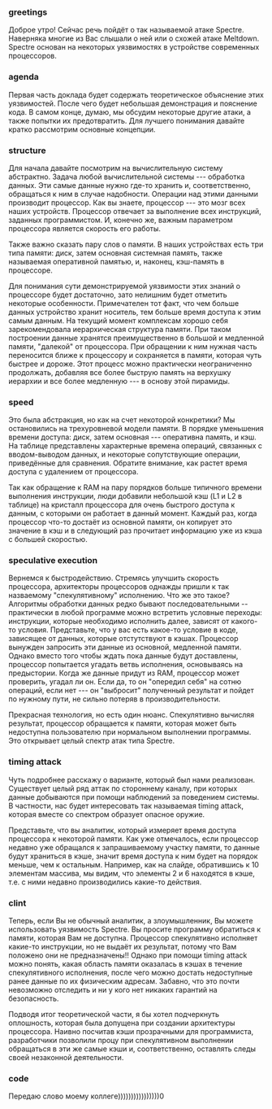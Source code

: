 ### greetings
Доброе утро! Сейчас речь пойдёт о так называемой атаке Spectre. Наверняка многие из Вас слышали о ней или о схожей атаке Meltdown. Spectre основан на некоторых уязвимостях в устройстве современных процессоров.

### agenda
Первая часть доклада будет содержать теоретическое объяснение этих уязвимостей. После чего будет небольшая демонстрация и пояснение кода. В самом конце, думаю, мы обсудим некоторые другие атаки, а также попытки их предотвратить. Для лучшего понимания давайте кратко рассмотрим основные концепции.

### structure
Для начала давайте посмотрим на вычислительную систему абстрактно. Задача любой вычислительной системы --- обработка данных. Эти самые данные нужно где-то хранить и, соответственно, обращаться к ним в случае надобности. Операции над этими данными производит процессор. Как вы знаете, процессор --- это мозг всех наших устройств. Процессор отвечает за выполнение всех инструкций, заданных программистом. И, конечно же, важным параметром процессора является скорость его работы.

Также важно сказать пару слов о памяти. В наших устройствах есть три типа памяти: диск, затем основная системная память, также называемая оперативной памятью, и, наконец, кэш-память в процессоре.

Для понимания сути демонстрируемой уязвимости этих знаний о процессоре будет достаточно, зато нелишним будет отметить некоторые особенности. Примечателен тот факт, что чем больше данных устройство хранит носитель, тем больше время доступа к этим самым данным. На текущий момент комплексам хорошо себя зарекомендовала иерархическая структура памяти. При таком построении данные хранятся преимущественно в большой и медленной памяти, "далекой" от процессора. При обращении к ним нужная часть переносится ближе к процессору и сохраняется в памяти, которая чуть быстрее и дороже. Этот процесс можно практически неограниченно продолжать, добавляя все более быструю память на верхушку иерархии и все более медленную --- в основу этой пирамиды.


### speed
Это была абстракция, но как на счет некоторой конкретики? Мы остановились на трехуровневой модели памяти. В порядке уменьшения времени доступа: диск, затем основная --- оперативна память, и кэш. На таблице представлены характерные времена операций, связанных с вводом-выводом данных, и некоторые сопутствующие операции, приведённые для сравнения. Обратите внимание, как растет время доступа с удалением от процессора.

Так как обращение к RAM на пару порядков больше типичного времени выполнения инструкции, люди добавили небольшой кэш (L1 и L2 в таблице) на кристалл процессора для очень быстрого доступа к данным, с которыми он работает в данный момент. Каждый раз, когда процессор что-то достаёт из основной памяти, он копирует это значение в кэш и в следующий раз прочитает информацию уже из кэша с большей скоростью.

### speculative execution
Вернемся к быстродействию. Стремясь улучшить скорость процессора, архитекторы процессоров однажды пришли к так назваемому "спекулятивному" исполнению. Что же это такое? Алгоритмы обработки данных редко бывают последовательными -- практически в любой программе можно встретить условные переходы: инструкции, которые необходимо исполнить далее, зависят от какого-то условия. Представьте, что у вас есть какое-то условие в коде, зависящее от данных, которые отстутствуют в кэшах. Процессор вынужден запросить эти данные из основной, медленной памяти. Однако вместо того чтобы ждать пока данные будут доставлены, процессор попытается угадать ветвь исполнения, основываясь на предыстории. Когда же данные придут из RAM, процессор может проверить, угадал ли он. Если да, то он "опередил себя" на сотню операций, если нет --- он "выбросит" полученный результат и пойдет по нужному пути, не сильно потеряв в производительности.

Прекрасная технология, но есть один нюанс. Спекулятивно вычисляя результат, процессор обращается к памяти, которая может быть недоступна пользователю при нормальном выполнении программы. Это открывает целый спектр атак типа Spectre.

### timing attack
Чуть подробнее расскажу о варианте, который был нами реализован.
Существует целый ряд аттак по стороннему каналу, при которых данные добываются при помощи наблюдений за поведением системы. В частности, нас будет интересовать так называемая timing attack, которая вместе со спектром образует опасное оружие. 

Представьте, что вы аналитик, который измеряет время доступа процессора к некоторой памяти. Как уже отмечалось, если процессор недавно уже обращался к запрашиваемому участку памяти, то данные будут храниться в кэше, значит время доступа к ним будет на порядок меньше, чем к остальным. Например, как на слайде, обратившись к 10 элементам массива, мы видим, что элементы 2 и 6 находятся в кэше, т.е. с ними недавно производились какие-то действия.

### clint
Теперь, если Вы не обычный аналитик, а злоумышленник, Вы можете использовать уязвимость Spectre. Вы просите программу обратиться к памяти, которая Вам не доступна. Процессор спекулятивно исполняет какие-то инструкции, но не выдаёт их результат, потому что Вам положено они не предназначены!! Однако при помощи timing attack можно понять, какая область памяти оказалась в кэшах в течение спекулятивного исполнения, после чего можно достать недоступные ранее данные по их физическим адресам. Забавно, что это почти невозможно отследить и ни у кого нет никаких гарантий на безопасность.

Подводя итог теоретической части, я бы хотел подчеркнуть оплошность, которая была допущена при создании архитектуры процессора. Наивно посчитав кэши прозрачными для программиста, разработчики позволили процу при спекулятивном выполнении обращаться в эти же самые кэши и, соответственно, оставлять следы своей незаконной деятельности.

### code
Передаю слово моему коллеге))))))))))))))))0


